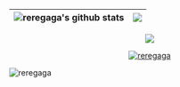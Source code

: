 | <img align="center" src="https://github-readme-stats.vercel.app/api?username=reregaga&show_icons=true&include_all_commits=true&theme=buefy&hide_border=true" alt="reregaga's github stats" /> | <img align="center" src="https://github-readme-stats.vercel.app/api/top-langs/?username=reregaga&layout=compact&theme=buefy&hide_border=true" /> |
| ------------- | ------------- |

<p align="center"> <img align="center" src="https://github-readme-streak-stats.herokuapp.com/?user=reregaga&" /></p>

<p align="center"> <a href="https://github.com/ryo-ma/github-profile-trophy"><img src="https://github-profile-trophy.vercel.app/?username=reregaga&title=Commits,Issues,PullRequest,Stars,Followers&margin-w=15" alt="reregaga" /></a> </p>

<p align="left"> <img src="https://komarev.com/ghpvc/?username=reregaga&label=Profile%20views&color=0e75b6&style=flat" alt="reregaga" /> </p>
